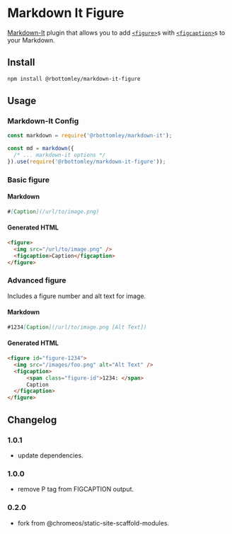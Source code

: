 # Markdown It Figure

[Markdown-It](https://markdown-it.github.io/) plugin that allows you to add [`<figure>`](https://developer.mozilla.org/en-US/docs/Web/HTML/Element/figure)s with [`<figcaption>`](https://developer.mozilla.org/en-US/docs/Web/HTML/Element/figcaption)s to your Markdown.

## Install

```bash
npm install @rbottomley/markdown-it-figure
```

## Usage

### Markdown-It Config

```js
const markdown = require('@rbottomley/markdown-it');

const md = markdown({
  /* ... markdown-it options */
}).use(require('@rbottomley/markdown-it-figure'));
```

### Basic figure

#### Markdown
```md
#[Caption](/url/to/image.png)
```

#### Generated HTML
```html
<figure>
  <img src="/url/to/image.png" />
  <figcaption>Caption</figcaption>
</figure>
```

### Advanced figure

Includes a figure number and alt text for image.

#### Markdown
```md
#1234[Caption](/url/to/image.png [Alt Text])
```

#### Generated HTML
```html
<figure id="figure-1234">
  <img src="/images/foo.png" alt="Alt Text" />
  <figcaption>
      <span class="figure-id">1234: </span>
      Caption
  </figcaption>
</figure>
```

## Changelog

### 1.0.1
- update dependencies.

### 1.0.0
- remove P tag from FIGCAPTION output.

### 0.2.0
- fork from @chromeos/static-site-scaffold-modules.

